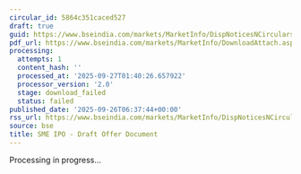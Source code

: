 ```yaml
---
circular_id: 5864c351caced527
draft: true
guid: https://www.bseindia.com/markets/MarketInfo/DispNoticesNCirculars.aspx?Noticeid={B372D8E3-AE98-4BED-9E04-F55D3B73B52A}&noticeno=20250926-2&dt=09/26/2025&icount=2&totcount=76&flag=0
pdf_url: https://www.bseindia.com/markets/MarketInfo/DownloadAttach.aspx?id=20250926-2&attachedId=
processing:
  attempts: 1
  content_hash: ''
  processed_at: '2025-09-27T01:40:26.657922'
  processor_version: '2.0'
  stage: download_failed
  status: failed
published_date: '2025-09-26T06:37:44+00:00'
rss_url: https://www.bseindia.com/markets/MarketInfo/DispNoticesNCirculars.aspx?Noticeid={B372D8E3-AE98-4BED-9E04-F55D3B73B52A}&noticeno=20250926-2&dt=09/26/2025&icount=2&totcount=76&flag=0
source: bse
title: SME IPO - Draft Offer Document
---
```


Processing in progress...